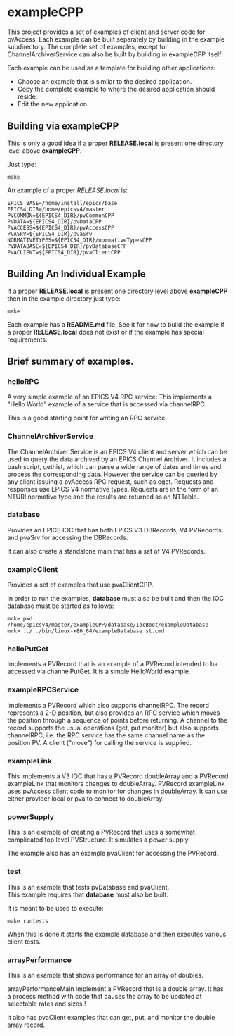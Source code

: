 # exampleCPP

This project provides a set of examples of client and server code for 
pvAccess.
Each example can be built separately by building in the example subdirectory.
The complete set of examples, except for ChannelArchiverService can also be
built by building in exampleCPP itself.

Each example can be used as a template for building other applications:

* Choose an example that is similar to the desired application.
* Copy the complete example to where the desired application should reside.
* Edit the new application.

## Building via exampleCPP

This is only a good idea if a proper **RELEASE.local** is present one 
directory level above **exampleCPP**.

Just type:

    make

An example of a proper *RELEASE.local* is:

    EPICS_BASE=/home/install/epics/base
    EPICS4_DIR=/home/epicsv4/master
    PVCOMMON=${EPICS4_DIR}/pvCommonCPP
    PVDATA=${EPICS4_DIR}/pvDataCPP
    PVACCESS=${EPICS4_DIR}/pvAccessCPP
    PVASRV=${EPICS4_DIR}/pvaSrv
    NORMATIVETYPES=${EPICS4_DIR}/normativeTypesCPP
    PVDATABASE=${EPICS4_DIR}/pvDatabaseCPP
    PVACLIENT=${EPICS4_DIR}/pvaClientCPP


## Building An Individual Example

If a proper **RELEASE.local** is present one directory level above
**exampleCPP** then in the example directory just type:

    make

Each example has a **README.md** file. See it for how to build the example
if a proper **RELEASE.local** does not exist or if the example has special
requirements.

## Brief summary of examples.

### helloRPC

A very simple example of an EPICS V4 RPC service: This implements a
"Hello World" example of a service that is accessed via channelRPC.

This is a good starting point for writing an RPC service.


### ChannelArchiverService

The ChannelArchiver Service is an EPICS V4 client and server which can be
used to query the data archived by an EPICS Channel Archiver. It includes a
bash script, gethist, which can parse a wide range of dates and times and
process the corresponding data. However the service can be queried by any
client issuing a pvAccess RPC request, such as eget. Requests and responses
use EPICS V4 normative types. Requests are in the form of an NTURI normative
type and the results are returned as an NTTable.


### database

Provides an EPICS IOC that has both EPICS V3 DBRecords, V4 PVRecords, and
pvaSrv for accessing the DBRecords.

It can also create a standalone main that has a set of V4 PVRecords.


### exampleClient

Provides a set of examples that use pvaClientCPP.

In order to run the examples, **database** must also be built and then the
IOC database must be started as follows:

    mrk> pwd
    /home/epicsv4/master/exampleCPP/database/iocBoot/exampleDatabase
    mrk> ../../bin/linux-x86_64/exampleDatabase st.cmd


### helloPutGet

Implements a PVRecord that is an example of a PVRecord intended to ba
accessed via channelPutGet.
It is a simple HelloWorld example.

### exampleRPCService

Implements a PVRecord which also supports channelRPC.
The record represents a 2-D position, but also provides an RPC service
which moves the position through a sequence of points before returning.
A channel to the record supports the usual operations (get, put monitor)
but also supports channelRPC, i.e. the RPC service has the same channel name
as the position PV. A client ("move") for calling the service is supplied.

### exampleLink

This implements a V3 IOC that has a PVRecord doubleArray and a PVRecord
exampleLink that monitors changes to doubleArray. PVRecord exampleLink uses
pvAccess client code to monitor for changes in doubleArray. It can use 
either provider local or pva to connect to doubleArray.


### powerSupply

This is an example of creating a PVRecord that uses a somewhat complicated
top level PVStructure. It simulates a power supply.

The example also has an example pvaClient for accessing the PVRecord.

### test

This is an example that tests pvDatabase and pvaClient.   
This example requires that **database** must also be built. 

It is meant to be used to execute:

    make runtests


When this is done it starts the example database and then executes various
client tests.

###  arrayPerformance

This is an example that shows performance for an array of doubles.

arrayPerformanceMain implement a PVRecord that is a double array.
It has a process method with code that causes the array to be updated at
selectable rates and sizes.!

It also has pvaClient examples that can get, put, and monitor the double
array record.


